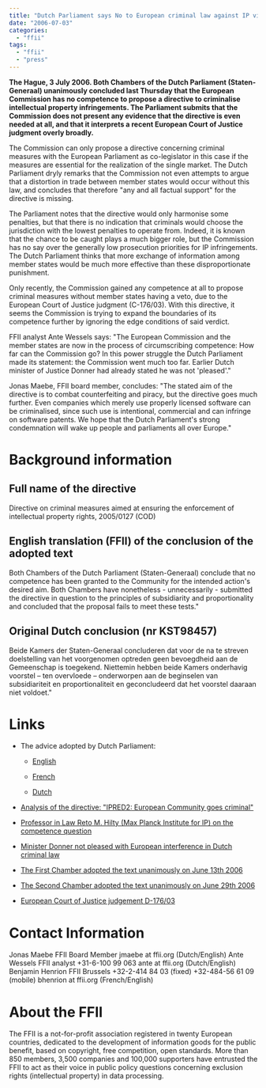 ```yaml
---
title: "Dutch Parliament says No to European criminal law against IP violations"
date: "2006-07-03"
categories: 
  - "ffii"
tags: 
  - "ffii"
  - "press"
---
```


**The Hague, 3 July 2006. Both Chambers of the Dutch Parliament (Staten-Generaal) unanimously concluded last Thursday that the European Commission has no competence to propose a directive to criminalise intellectual property infringements. The Parliament submits that the Commission does not present any evidence that the directive is even needed at all, and that it interprets a recent European Court of Justice judgment overly broadly.**

The Commission can only propose a directive concerning criminal measures with the European Parliament as co-legislator in this case if the measures are essential for the realization of the single market. The Dutch Parliament dryly remarks that the Commission not even attempts to argue that a distortion in trade between member states would occur without this law, and concludes that therefore "any and all factual support" for the directive is missing.

The Parliament notes that the directive would only harmonise some penalties, but that there is no indication that criminals would choose the jurisdiction with the lowest penalties to operate from. Indeed, it is known that the chance to be caught plays a much bigger role, but the Commission has no say over the generally low prosecution priorities for IP infringements. The Dutch Parliament thinks that more exchange of information among member states would be much more effective than these disproportionate punishment.

Only recently, the Commission gained any competence at all to propose criminal measures without member states having a veto, due to the European Court of Justice judgment (C-176/03). With this directive, it seems the Commission is trying to expand the boundaries of its competence further by ignoring the edge conditions of said verdict.

FFII analyst Ante Wessels says: "The European Commission and the member states are now in the process of circumscribing competence: How far can the Commission go? In this power struggle the Dutch Parliament made its statement: the Commission went much too far. Earlier Dutch minister of Justice Donner had already stated he was not 'pleased'."

Jonas Maebe, FFII board member, concludes: "The stated aim of the directive is to combat counterfeiting and piracy, but the directive goes much further. Even companies which merely use properly licensed software can be criminalised, since such use is intentional, commercial and can infringe on software patents. We hope that the Dutch Parliament's strong condemnation will wake up people and parliaments all over Europe."

# Background information

## Full name of the directive

Directive on criminal measures aimed at ensuring the enforcement of intellectual property rights, 2005/0127 (COD)

## English translation (FFII) of the conclusion of the adopted text

Both Chambers of the Dutch Parliament (Staten-Generaal) conclude that no competence has been granted to the Community for the intended action's desired aim. Both Chambers have nonetheless - unnecessarily - submitted the directive in question to the principles of subsidiarity and proportionality and concluded that the proposal fails to meet these tests."

## Original Dutch conclusion (nr KST98457)

Beide Kamers der Staten-Generaal concluderen dat voor de na te streven doelstelling van het voorgenomen optreden geen bevoegdheid aan de Gemeenschap is toegekend. Niettemin hebben beide Kamers onderhavig voorstel – ten overvloede – onderworpen aan de beginselen van subsidiariteit en proportionaliteit en geconcludeerd dat het voorstel daaraan niet voldoet."

# Links

- The advice adopted by Dutch Parliament:
    - [English](http://europapoort.eerstekamer.nl/9310000/1/j9tvgajcovz8izf_j9vvgbwoimqf9iv/vg7slw5im1tl?key=vhc0fvdga1qw)
        
    - [French](http://europapoort.eerstekamer.nl/9310000/1/j9tvgajcovz8izf_j9vvgbwoimqf9iv/vg7slw5im1tl?key=vhc0fy66g2qw)
        
    - [Dutch](http://www.ffii.org/%7Ejmaebe/ipred2/KST98457.pdf)
        
- [Analysis of the directive: "IPRED2: European Community goes criminal"](http://kwiki.ffii.org/Ipred2060510En)
    
- [Professor in Law Reto M. Hilty (Max Planck Institute for IP) on the competence question](http://www.ipred.org/Hilty)
    
- [Minister Donner not pleased with European interference in Dutch criminal law](http://kwiki.ffii.org/IpredDonner060428En)
    
- [The First Chamber adopted the text unanimously on June 13th 2006](http://www.eerstekamer.nl/9324000/1/j9vvgh5ihkk7kof/vhbges7mztl8)
    
- [The Second Chamber adopted the text unanimously on June 29th 2006](http://www.tweedekamer.nl/documentatie/stenografische_verslagen/index.jsp)
    
- [European Court of Justice judgement D-176/03](http://curia.eu.int/jurisp/cgi-bin/gettext.pl?lang=en&num=79949086C19030176&doc=T&ouvert=T&seance=ARRET)
    

# Contact Information

Jonas Maebe FFII Board Member jmaebe at ffii.org (Dutch/English) Ante Wessels FFII analyst +31-6-100 99 063 ante at ffii.org (Dutch/English) Benjamin Henrion FFII Brussels +32-2-414 84 03 (fixed) +32-484-56 61 09 (mobile) bhenrion at ffii.org (French/English)

# About the FFII

The FFII is a not-for-profit association registered in twenty European countries, dedicated to the development of information goods for the public benefit, based on copyright, free competition, open standards. More than 850 members, 3,500 companies and 100,000 supporters have entrusted the FFII to act as their voice in public policy questions concerning exclusion rights (intellectual property) in data processing.
